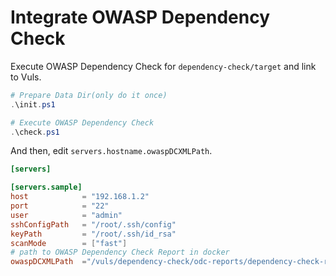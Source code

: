 # Integrate OWASP Dependency Check

Execute OWASP Dependency Check for `dependency-check/target` and link to Vuls.

```powershell
# Prepare Data Dir(only do it once)
.\init.ps1

# Execute OWASP Dependency Check
.\check.ps1
```

And then, edit `servers.hostname.owaspDCXMLPath`.

```config.toml
[servers]

[servers.sample]
host            = "192.168.1.2"
port            = "22"
user            = "admin"
sshConfigPath   = "/root/.ssh/config"
keyPath         = "/root/.ssh/id_rsa"
scanMode        = ["fast"]
# path to OWASP Dependency Check Report in docker
owaspDCXMLPath  ="/vuls/dependency-check/odc-reports/dependency-check-report.xml"
```
